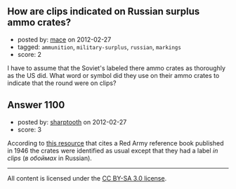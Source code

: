 ## How are clips indicated on Russian surplus ammo crates?

- posted by: [mace](https://stackexchange.com/users/-1/163-mace) on 2012-02-27
- tagged: `ammunition`, `military-surplus`, `russian`, `markings`
- score: 2

I have to assume that the Soviet's labeled there ammo crates as thoroughly as the US did. What word or symbol did they use on their ammo crates to indicate that the round were on clips?


## Answer 1100

- posted by: [sharptooth](https://stackexchange.com/users/-1/317-sharptooth) on 2012-02-27
- score: 3

<p>According to <a href="http://rkka.ru/docs/real/ammo/index.htm" rel="nofollow">this resource</a> that cites a Red Army reference book published in 1946 the crates were identified as usual except that they had a label <em>in clips</em> (<em>в обоймах</em> in Russian).</p>




---

All content is licensed under the [CC BY-SA 3.0 license](https://creativecommons.org/licenses/by-sa/3.0/).
